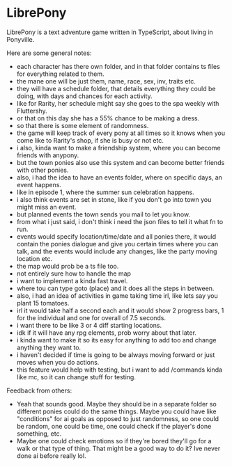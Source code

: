 # LibrePony

LibrePony is a text adventure game written in TypeScript, about living in Ponyville.

Here are some general notes:
- each character has there own folder, and in that folder contains ts files for everything related to them.
- the mane one will be just them, name, race, sex, inv, traits etc.
- they will have a schedule folder, that details everything they could be doing, with days and chances for each activity.
- like for Rarity, her schedule might say she goes to the spa weekly with Fluttershy.
- or that on this day she has a 55% chance to be making a dress.
- so that there is some element of randomness.
- the game will keep track of every pony at all times so it knows when you come like to Rarity's shop, if she is busy or not etc.
- i also, kinda want to make a friendship system, where you can become friends with anypony.
- but the town ponies also use this system and can become better friends with other ponies.
- also, i had the idea to have an events folder, where on specific days, an event happens.
- like in episode 1, where the summer sun celebration happens.
- i also think events are set in stone, like if you don't go into town you might miss an event.
- but planned events the town sends you mail to let you know.
- from what i just said, i don't think i need the json files to tell it what fn to run.
- events would specify location/time/date and all ponies there, it would contain the ponies dialogue and give you certain times where you can talk, and the events would include any changes, like the party moving location etc.
- the map would prob be a ts file too.
- not entirely sure how to handle the map
- i want to implement a kinda fast travel.
- where tou can type goto (place) and it does all the steps in between.
- also, i had an idea of activities in game taking time irl, like lets say you plant 15 tomatoes.
- irl it would take half a second each and it would show 2 progress bars, 1 for the individual and one for overall of 7.5 seconds.
- i want there to be like 3 or 4 diff starting locations.
- idk if it will have any rpg elements, prob worry about that later.
- i kinda want to make it so its easy for anything to add too and change anything they want to.
- i haven't decided if time is going to be always moving forward or just moves when you do actions.
- this feature would help with testing, but i want to add /commands kinda like mc, so it can change stuff for testing.

Feedback from others:
- Yeah that sounds good. Maybe they should be in a separate folder so different ponies could do the same things. Maybe you could have like "conditions" for ai goals as opposed to just randomness, so one could be random, one could be time, one could check if the player's done something, etc.
- Maybe one could check emotions so if they're bored they'll go for a walk or that type of thing. That might be a good way to do it? Ive never done ai before really lol.
